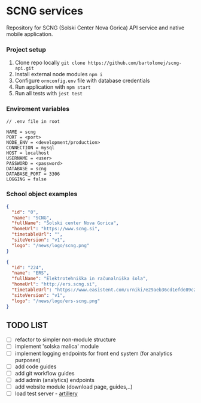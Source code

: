# SCNG services

Repository for SCNG (Solski Center Nova Gorica) API service and 
native mobile application.

### Project setup
1. Clone repo locally `git clone https://github.com/bartolomej/scng-api.git`
2. Install external node modules `npm i`
3. Configure `ormconfig.env` file with database credentials
4. Run application with `npm start`
5. Run all tests with `jest test`


### Enviroment variables

```
// .env file in root

NAME = scng
PORT = <port>
NODE_ENV = <development/production>
CONNECTION = mysql
HOST = localhost
USERNAME = <user>
PASSWORD = <password>
DATABASE = scng
DATABASE_PORT = 3306
LOGGING = false
```


### School object examples
```json
{
  "id": "0",
  "name": "SCNG",
  "fullName": "Šolski center Nova Gorica",
  "homeUrl": "https://www.scng.si",
  "timetableUrl": "",
  "siteVersion": "v1",
  "logo": "/news/logo/scng.png"
}
```

```json
{
  "id": "224",
  "name": "ERS",
  "fullName": "Elektrotehniška in računalniška šola",
  "homeUrl": "http://ers.scng.si",
  "timetableUrl": "https://www.easistent.com/urniki/e29aeb36cd1efde89c2b2c28e33209813ec32756",
  "siteVersion": "v1",
  "logo": "/news/logo/ers-scng.png"
}
```



## TODO LIST
- [ ] refactor to simpler non-module structure
- [ ] implement 'solska malica' module
- [ ] implement logging endpoints for front end system (for analytics purposes)
- [ ] add code guides
- [ ] add git workflow guides
- [ ] add admin (analytics) endpoints
- [ ] add website module (download page, guides,..)
- [ ] load test server - [artillery](https://artillery.io/)
